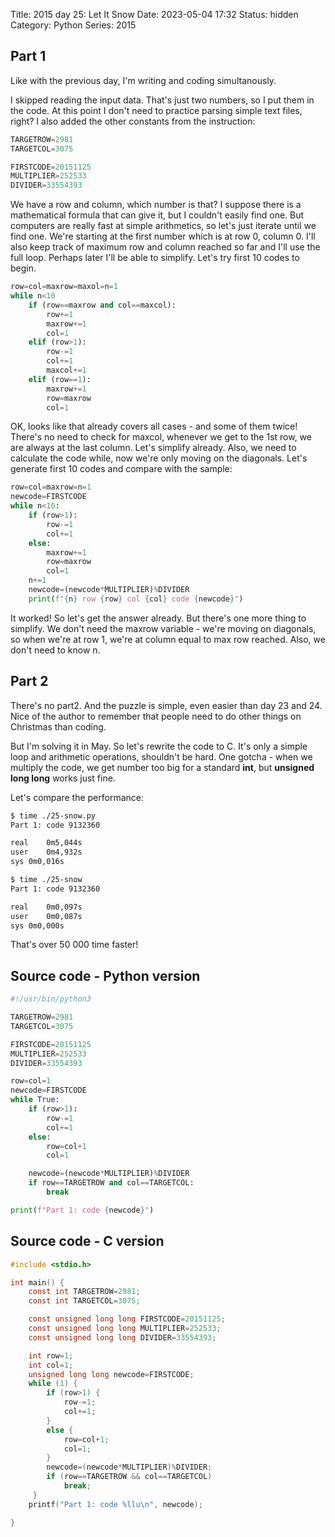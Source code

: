 Title: 2015 day 25: Let It Snow
Date: 2023-05-04 17:32
Status: hidden
Category: Python
Series: 2015

## Part 1

Like with the previous day, I'm writing and coding simultanously. 

I skipped reading the input data. That's just two numbers, so I put them in the code. At this point I don't need to practice parsing simple text files, right? I also added the other constants from the instruction:

```python
TARGETROW=2981
TARGETCOL=3075

FIRSTCODE=20151125
MULTIPLIER=252533
DIVIDER=33554393
```

We have a row and column, which number is that? I suppose there is a mathematical formula that can give it, but I couldn't easily find one.
But computers are really fast at simple arithmetics, so let's just iterate until we find one. We're starting at the first number which is at row 0, column 0. I'll also keep track of maximum row and column reached so far and I'll use the full loop. Perhaps later I'll be able to simplify. Let's try first 10 codes to begin.

```python
row=col=maxrow=maxol=n=1
while n<10
    if (row==maxrow and col==maxcol):
        row+=1
        maxrow+=1
        col=1
    elif (row>1):
        row-=1
        col+=1
        maxcol+=1
    elif (row==1):
        maxrow+=1
        row=maxrow
        col=1
```

OK, looks like that already covers all cases - and some of them twice! There's no need to check for maxcol, whenever we get to the 1st row, we are always at the last column. Let's simplify already. Also, we need to calculate the code while, now we're only moving on the diagonals. Let's generate first 10 codes and compare with the sample:

```python
row=col=maxrow=n=1
newcode=FIRSTCODE
while n<10:
    if (row>1):
        row-=1
        col+=1
    else:
        maxrow+=1
        row=maxrow
        col=1
    n+=1
    newcode=(newcode*MULTIPLIER)%DIVIDER
    print(f"{n} row {row} col {col} code {newcode}")
```

It worked! So let's get the answer already. But there's one more thing to simplify. We don't need the maxrow variable - we're moving on diagonals, so when we're at row 1, we're at column equal to max row reached. Also, we don't need to know n.

## Part 2

There's no part2. And the puzzle is simple, even easier than day 23 and 24. Nice of the author to remember that people need to do other things on Christmas than coding.

But I'm solving it in May. So let's rewrite the code to C. It's only a simple loop and arithmetic operations, shouldn't be hard. One gotcha - when we multiply the code, we get number too big for a standard **int**, but **unsigned long long** works just fine.

Let's compare the performance:

```sh
$ time ./25-snow.py
Part 1: code 9132360

real	0m5,044s
user	0m4,932s
sys	0m0,016s

$ time ./25-snow
Part 1: code 9132360

real	0m0,097s
user	0m0,087s
sys	0m0,000s
```

That's over 50 000 time faster! 

## Source code - Python version

```python
#!/usr/bin/python3

TARGETROW=2981
TARGETCOL=3075

FIRSTCODE=20151125
MULTIPLIER=252533
DIVIDER=33554393

row=col=1
newcode=FIRSTCODE
while True:
    if (row>1):
        row-=1
        col+=1
    else:
        row=col+1
        col=1

    newcode=(newcode*MULTIPLIER)%DIVIDER
    if row==TARGETROW and col==TARGETCOL:
        break

print(f"Part 1: code {newcode}")
```

## Source code - C version

```c
#include <stdio.h>

int main() {
    const int TARGETROW=2981;
    const int TARGETCOL=3075;

    const unsigned long long FIRSTCODE=20151125;
    const unsigned long long MULTIPLIER=252533;
    const unsigned long long DIVIDER=33554393;

    int row=1;
    int col=1;
    unsigned long long newcode=FIRSTCODE;
    while (1) {
        if (row>1) {
            row-=1;
            col+=1;
        }
        else {
            row=col+1;
            col=1;
        }
        newcode=(newcode*MULTIPLIER)%DIVIDER;
        if (row==TARGETROW && col==TARGETCOL)
            break;
     }
    printf("Part 1: code %llu\n", newcode);

}
```
